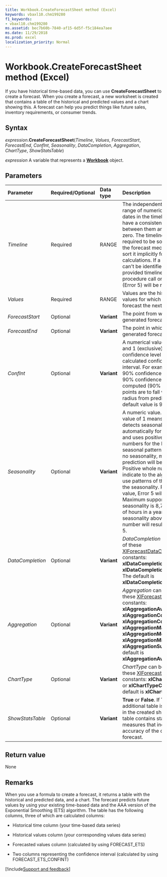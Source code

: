 ```yaml
---
title: Workbook.CreateForecastSheet method (Excel)
keywords: vbaxl10.chm199280
f1_keywords:
- vbaxl10.chm199280
ms.assetid: bec7b60b-7840-af15-6d5f-f5c184ea7aee
ms.date: 11/29/2018
ms.prod: excel
localization_priority: Normal
---
```



# Workbook.CreateForecastSheet method (Excel)

If you have historical time-based data, you can use **CreateForecastSheet** to create a forecast. When you create a forecast, a new worksheet is created that contains a table of the historical and predicted values and a chart showing this. A forecast can help you predict things like future sales, inventory requirements, or consumer trends.


## Syntax

_expression_.**CreateForecastSheet**(_Timeline_, _Values_, _ForecastStart_, _ForecastEnd_, _ConfInt_, _Seasonality_, _DataCompletion_, _Aggregation_, _ChartType_, _ShowStatsTable_)

_expression_ A variable that represents a **[Workbook](Excel.Workbook.md)** object.


## Parameters

|Parameter|Required/Optional|Data type|Description|
|:--------|:----------------|:--------|:----------|
| _Timeline_|Required|RANGE|The independent array or range of numeric data. The dates in the timeline must have a consistent step between them and can't be zero. The timeline isn't required to be sorted because the forecast mechanism will sort it implicitly for calculations. If a constant step can't be identified in the provided timeline, an invalid procedure call or argument (Error 5) will be returned.|
| _Values_|Required|RANGE| Values are the historical values for which you want to forecast the next points.|
| _ForecastStart_|Optional|**Variant**|The point from which the generated forecast will begin.|
| _ForecastEnd_|Optional|**Variant**|The point in which the generated forecast will end.|
| _ConfInt_|Optional|**Variant**|A numerical value between 0 and 1 (exclusive), indicating a confidence level for the calculated confidence interval. For example, for a 90% confidence interval, a 90% confidence level will be computed (90% of future points are to fall within this radius from prediction). The default value is 95%.|
| _Seasonality_|Optional|**Variant**|A numeric value. The default value of 1 means Excel detects seasonality automatically for the forecast and uses positive, whole numbers for the length of the seasonal pattern. 0 indicates no seasonality, meaning the prediction will be linear. Positive whole numbers will indicate to the algorithm to use patterns of this length as the seasonality. For any other value, Error 5 will be returned. Maximum supported seasonality is 8,760 (number of hours in a year). Any seasonality above that number will result in the Error 5.|
| _DataCompletion_|Optional|**Variant**| _DataCompletion_ can be one of these [XlForecastDataCompletion](Excel.xlforecastdatacompletion.md) constants: **xlDataCompletionZeros** or **xlDataCompletionInterpolate**. The default is **xlDataCompletionInterpolate**.|
| _Aggregation_|Optional|**Variant**| _Aggregation_ can be one of these [XlForecastAggregation](Excel.xlforecastaggregation.md) constants: **xlAggregationAverage**, **xlAggregationCount**, **xlAggregationCountA**, **xlAggregationMax**, **xlAggregationMedian**, **xlAggregationMin**, or **xlAggregationSum**. The default is **xlAggregationAverage**.|
| _ChartType_|Optional|**Variant**| _ChartType_ can be one of these [XlForecastChartType](Excel.xlforecastcharttype.md) constants: **xlChartTypeLine** or **xlChartTypeColumn**. The default is **xlChartTypeLine**.|
| _ShowStatsTable_|Optional|**Variant**| **True** or **False**. If **True**, an additional table is generated in the created sheet. This table contains statistical measures that indicate the accuracy of the created forecast.|

## Return value

None


## Remarks

When you use a formula to create a forecast, it returns a table with the historical and predicted data, and a chart. The forecast predicts future values by using your existing time-based data and the AAA version of the Exponential Smoothing (ETS) algorithm. The table has the following columns, three of which are calculated columns:

- Historical time column (your time-based data series)
    
- Historical values column (your corresponding values data series)
    
- Forecasted values column (calculated by using FORECAST_ETS)
    
- Two columns representing the confidence interval (calculated by using FORECAST_ETS_CONFINT)

[!include[Support and feedback](~/includes/feedback-boilerplate.md)]